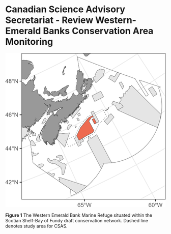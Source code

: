 # Canadian Science Advisory Secretariat - Review Western-Emerald Banks Conservation Area Monitoring

![ ](/output/readmeplot.png)

__Figure 1__ The Western Emerald Bank Marine Refuge situated within the Scotian Shelf-Bay of Fundy draft conservation network. Dashed line denotes study area for CSAS.